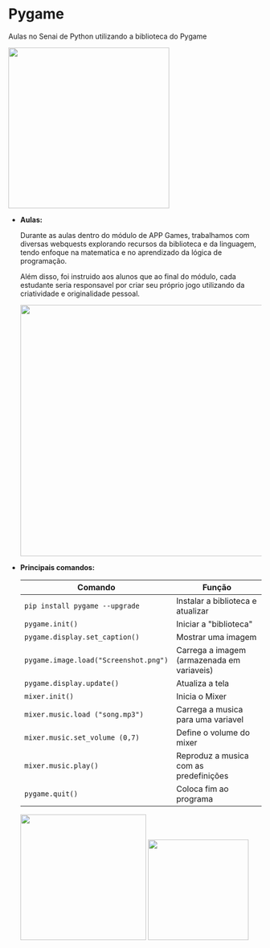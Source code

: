 # Pygame
Aulas no Senai de Python utilizando a biblioteca do Pygame

<img src="https://user-images.githubusercontent.com/72043658/176968513-199a2eb4-b389-4caa-971a-ca9a73976deb.png" width="320">


- **Aulas:**

  Durante as aulas dentro do módulo de APP Games, trabalhamos com diversas webquests explorando recursos da biblioteca e da linguagem, tendo enfoque na matematica e no aprendizado da lógica de programação.
  
  Além disso, foi instruido aos alunos que ao final do módulo, cada estudante seria responsavel por criar seu próprio jogo utilizando da criatividade e originalidade pessoal.
  
  <img src="https://user-images.githubusercontent.com/72043658/176969412-4331b982-e713-4bfb-9d3b-eb3047286e21.png" width="500">

- **Principais comandos:**

   | Comando | Função |
   | --- | --- |
   | `pip install pygame --upgrade` | Instalar a biblioteca e atualizar |
   | `pygame.init()` | Iniciar a "biblioteca" |
   | `pygame.display.set_caption()` | Mostrar uma imagem |
   | `pygame.image.load("Screenshot.png")` | Carrega a imagem (armazenada em variaveis) |
   | `pygame.display.update()` | Atualiza a tela |
   | `mixer.init()` | Inicia o Mixer |
   | `mixer.music.load ("song.mp3")` | Carrega a musica para uma variavel |
   | `mixer.music.set_volume (0,7)` | Define o volume do mixer |
   | `mixer.music.play()` | Reproduz a musica com as predefinições |
   | `pygame.quit()` | Coloca fim ao programa |
   
   <img src="https://user-images.githubusercontent.com/72043658/176971068-64baafc8-6582-4028-b2f4-635115a2a771.png" width="250">
   <img src="https://user-images.githubusercontent.com/72043658/176971167-9a231ebf-a981-40fc-9d6b-9b6e7177c495.png" width="200">
